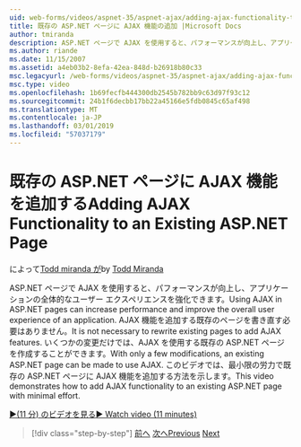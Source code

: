 ```yaml
---
uid: web-forms/videos/aspnet-35/aspnet-ajax/adding-ajax-functionality-to-an-existing-aspnet-page
title: 既存の ASP.NET ページに AJAX 機能の追加 |Microsoft Docs
author: tmiranda
description: ASP.NET ページで AJAX を使用すると、パフォーマンスが向上し、アプリケーションの全体的なユーザー エクスペリエンスを強化できます。 既存のページを書き直す必要はありません.
ms.author: riande
ms.date: 11/15/2007
ms.assetid: a4eb03b2-8efa-42ea-848d-b26918b80c33
msc.legacyurl: /web-forms/videos/aspnet-35/aspnet-ajax/adding-ajax-functionality-to-an-existing-aspnet-page
msc.type: video
ms.openlocfilehash: 1b69fecfb444300db2545b782bb9c63d97f93c12
ms.sourcegitcommit: 24b1f6decbb17bb22a45166e5fdb0845c65af498
ms.translationtype: MT
ms.contentlocale: ja-JP
ms.lasthandoff: 03/01/2019
ms.locfileid: "57037179"
---
```

<a name="adding-ajax-functionality-to-an-existing-aspnet-page"></a><span data-ttu-id="15041-104">既存の ASP.NET ページに AJAX 機能を追加する</span><span class="sxs-lookup"><span data-stu-id="15041-104">Adding AJAX Functionality to an Existing ASP.NET Page</span></span>
====================
<span data-ttu-id="15041-105">によって[Todd miranda が](https://github.com/tmiranda)</span><span class="sxs-lookup"><span data-stu-id="15041-105">by [Todd Miranda](https://github.com/tmiranda)</span></span>

<span data-ttu-id="15041-106">ASP.NET ページで AJAX を使用すると、パフォーマンスが向上し、アプリケーションの全体的なユーザー エクスペリエンスを強化できます。</span><span class="sxs-lookup"><span data-stu-id="15041-106">Using AJAX in ASP.NET pages can increase performance and improve the overall user experience of an application.</span></span> <span data-ttu-id="15041-107">AJAX 機能を追加する既存のページを書き直す必要はありません。</span><span class="sxs-lookup"><span data-stu-id="15041-107">It is not necessary to rewrite existing pages to add AJAX features.</span></span> <span data-ttu-id="15041-108">いくつかの変更だけでは、AJAX を使用する既存の ASP.NET ページを作成することができます。</span><span class="sxs-lookup"><span data-stu-id="15041-108">With only a few modifications, an existing ASP.NET page can be made to use AJAX.</span></span> <span data-ttu-id="15041-109">このビデオでは、最小限の労力で既存の ASP.NET ページに AJAX 機能を追加する方法を示します。</span><span class="sxs-lookup"><span data-stu-id="15041-109">This video demonstrates how to add AJAX functionality to an existing ASP.NET page with minimal effort.</span></span>

[<span data-ttu-id="15041-110">&#9654;(11 分) のビデオを見る</span><span class="sxs-lookup"><span data-stu-id="15041-110">&#9654; Watch video (11 minutes)</span></span>](https://channel9.msdn.com/Blogs/ASP-NET-Site-Videos/adding-ajax-functionality-to-an-existing-aspnet-page)

> [!div class="step-by-step"]
> <span data-ttu-id="15041-111">[前へ](aspnet-ajax-support-in-visual-studio-2008.md)
> [次へ](creating-and-using-an-ajax-enabled-web-service-in-a-web-site.md)</span><span class="sxs-lookup"><span data-stu-id="15041-111">[Previous](aspnet-ajax-support-in-visual-studio-2008.md)
[Next](creating-and-using-an-ajax-enabled-web-service-in-a-web-site.md)</span></span>
